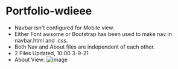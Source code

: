 # Portfolio-wdieee
- Navbar isn't configured for Mobile view.
- Either Font awsome or Bootstrap has been used to make nav in navbar.html and .css.
- Both Nav and About files are independent of each other.
- 2 Files Updated, 10:00 3-9-21
- About View:
  ![image](https://user-images.githubusercontent.com/62078069/132037337-4a2c59cf-5971-4a8d-89de-a4e0e6b0e87b.png)

